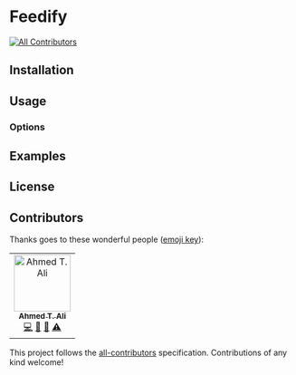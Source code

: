# Feedify
[![All Contributors](https://img.shields.io/badge/all_contributors-1-orange.svg?style=flat-square)](#contributors)

## Installation

## Usage

### Options

## Examples

## License

## Contributors

Thanks goes to these wonderful people ([emoji key](https://allcontributors.org/docs/en/emoji-key)):

<!-- ALL-CONTRIBUTORS-LIST:START - Do not remove or modify this section -->
<!-- prettier-ignore -->
<table><tr><td align="center"><a href="https://ahmed.sd"><img src="https://avatars1.githubusercontent.com/u/12673605?v=4" width="100px;" alt="Ahmed T. Ali"/><br /><sub><b>Ahmed T. Ali</b></sub></a><br /><a href="https://github.com/Ahmed T. Ali/feedify/commits?author=z0al" title="Code">💻</a> <a href="https://github.com/Ahmed T. Ali/feedify/commits?author=z0al" title="Documentation">📖</a> <a href="#maintenance-z0al" title="Maintenance">🚧</a> <a href="https://github.com/Ahmed T. Ali/feedify/commits?author=z0al" title="Tests">⚠️</a></td></tr></table>

<!-- ALL-CONTRIBUTORS-LIST:END -->

This project follows the [all-contributors](https://github.com/all-contributors/all-contributors) specification. Contributions of any kind welcome!